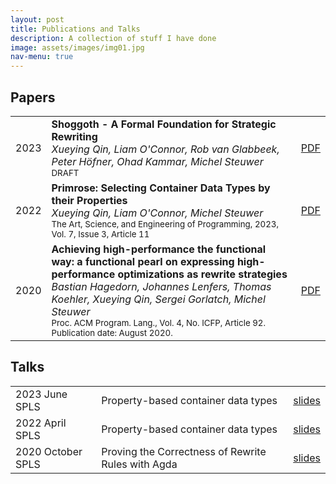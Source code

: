 ```yaml
---
layout: post
title: Publications and Talks
description: A collection of stuff I have done
image: assets/images/img01.jpg
nav-menu: true
---
```

## Papers
<div class="table-wrapper">
	<table border="0">
		<tbody>
			<tr>
			<td>2023</td>
				<td>
                    <b>Shoggoth - A Formal Foundation for Strategic Rewriting</b>
                    <br />
                    <i>Xueying Qin, Liam O'Connor, Rob van Glabbeek, Peter Höfner, Ohad Kammar, Michel Steuwer</i>
                    <br />
                    <small>DRAFT</small>
					<td><a href="https://xyunknown.github.io/assets/pdfs/shoggoth.pdf">PDF</a></td>
                </td>
			</tr>
			<tr>
				<td>2022</td>
				<td>
                    <b>Primrose: Selecting Container Data Types by their Properties</b>
                    <br />
                    <i>Xueying Qin, Liam O'Connor, Michel Steuwer</i>
                    <br />
                    <small>The Art, Science, and Engineering of Programming, 2023, Vol. 7, Issue 3, Article 11</small>
                </td>
				<td><a href="https://xyunknown.github.io/assets/pdfs/programming2023.pdf">PDF</a></td>
			</tr>
			<tr>
				<td>2020</td>
				<td>
                    <b>Achieving high-performance the functional way: a functional pearl on expressing high-performance optimizations as rewrite strategies</b>
                    <br />
                    <i>Bastian Hagedorn, Johannes Lenfers, Thomas Koehler, Xueying Qin, Sergei Gorlatch, Michel Steuwer</i>
                    <br />
                    <Small>Proc. ACM Program. Lang., Vol. 4, No. ICFP, Article 92. Publication date: August 2020.</small>
                </td>
				<td><a href="https://xyunknown.github.io/assets/pdfs/icfp2020.pdf">PDF</a></td>
			</tr>
		</tbody>
	</table>
</div>

## Talks
<div class="table-wrapper">
	<table border="0">
		<tbody>
			<tr>
				<td>2023 June SPLS</td>
				<td>
                    Property-based container data types
                </td>
				<td><a href="https://xyunknown.github.io/assets/pdfs/spls2023.pdf">slides</a></td>
			</tr>
			<tr>
				<td>2022 April SPLS</td>
				<td>
                    Property-based container data types
                </td>
				<td><a href="https://xyunknown.github.io/assets/pdfs/talk_programming_2023.pdf">slides</a></td>
			</tr>
			<tr>
				<td>2020 October SPLS</td>
				<td>
                    Proving the Correctness of Rewrite Rules with Agda
                </td>
				<td><a href="https://xyunknown.github.io/assets/pdfs/spls2020.pdf">slides</a></td>
			</tr>
		</tbody>
	</table>
</div>
